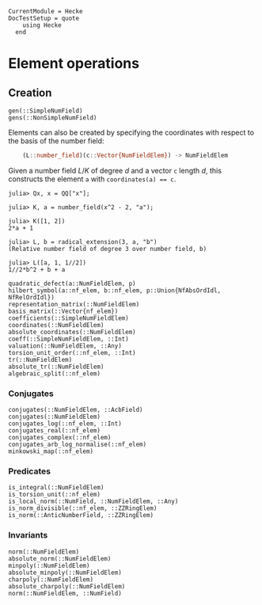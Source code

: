 ```@meta
CurrentModule = Hecke
DocTestSetup = quote
    using Hecke
  end
```

# Element operations

## Creation

```@docs
gen(::SimpleNumField)
gens(::NonSimpleNumField)
```

Elements can also be created by specifying the coordinates with respect to the
basis of the number field:

```julia
    (L::number_field)(c::Vector{NumFieldElem}) -> NumFieldElem
```

Given a number field $L/K$ of degree $d$ and a vector `c` length $d$, this constructs
the element `a` with `coordinates(a) == c`.

```jldoctest
julia> Qx, x = QQ["x"];

julia> K, a = number_field(x^2 - 2, "a");

julia> K([1, 2])
2*a + 1

julia> L, b = radical_extension(3, a, "b")
(Relative number field of degree 3 over number field, b)

julia> L([a, 1, 1//2])
1//2*b^2 + b + a
```


```@docs
quadratic_defect(a::NumFieldElem, p)
hilbert_symbol(a::nf_elem, b::nf_elem, p::Union{NfAbsOrdIdl, NfRelOrdIdl})
representation_matrix(::NumFieldElem)
basis_matrix(::Vector{nf_elem})
coefficients(::SimpleNumFieldElem)
coordinates(::NumFieldElem)
absolute_coordinates(::NumFieldElem)
coeff(::SimpleNumFieldElem, ::Int)
valuation(::NumFieldElem, ::Any)
torsion_unit_order(::nf_elem, ::Int)
tr(::NumFieldElem)
absolute_tr(::NumFieldElem)
algebraic_split(::nf_elem)
```

### Conjugates

```@docs
conjugates(::NumFieldElem, ::AcbField)
conjugates(::NumFieldElem)
conjugates_log(::nf_elem, ::Int)
conjugates_real(::nf_elem)
conjugates_complex(::nf_elem)
conjugates_arb_log_normalise(::nf_elem)
minkowski_map(::nf_elem)
```

### Predicates

```@docs
is_integral(::NumFieldElem)
is_torsion_unit(::nf_elem)
is_local_norm(::NumField, ::NumFieldElem, ::Any)
is_norm_divisible(::nf_elem, ::ZZRingElem)
is_norm(::AnticNumberField, ::ZZRingElem)
```

### Invariants

```@docs
norm(::NumFieldElem)
absolute_norm(::NumFieldElem)
minpoly(::NumFieldElem)
absolute_minpoly(::NumFieldElem)
charpoly(::NumFieldElem)
absolute_charpoly(::NumFieldElem)
norm(::NumFieldElem, ::NumField)
```
